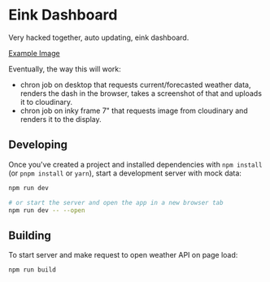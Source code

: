 # Eink Dashboard
Very hacked together, auto updating, eink dashboard.

[Example Image](https://res.cloudinary.com/dbahelrej/image/upload/h_480,w_800/eink_weather)

Eventually, the way this will work:
- chron job on desktop that requests current/forecasted weather data, renders the dash in the browser, takes a screenshot of that and uploads it to cloudinary.
- chron job on inky frame 7" that requests image from cloudinary and renders it to the display.

## Developing

Once you've created a project and installed dependencies with `npm install` (or `pnpm install` or `yarn`), start a development server with mock data:

```bash
npm run dev

# or start the server and open the app in a new browser tab
npm run dev -- --open
```

## Building

To start server and make request to open weather API on page load:

```bash
npm run build
```

